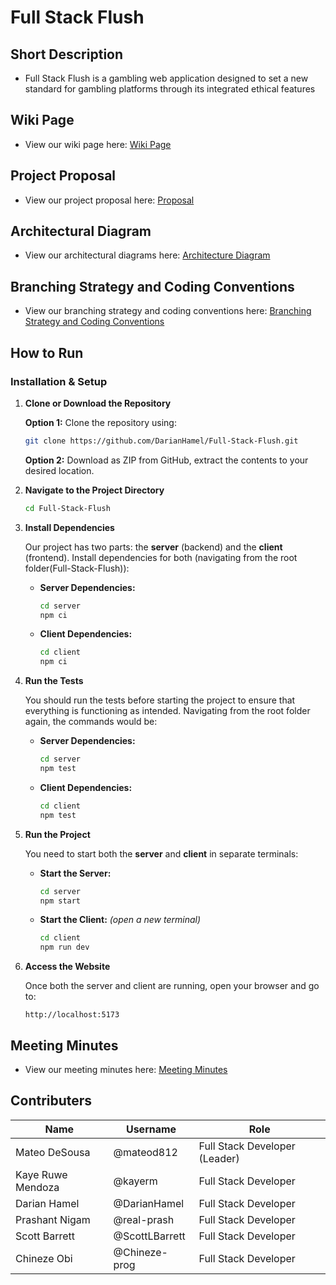# Full Stack Flush

## Short Description

* Full Stack Flush is a gambling web application designed to set a new standard for gambling platforms through its integrated ethical features

## Wiki Page

* View our wiki page here: [Wiki Page](https://github.com/DarianHamel/Full-Stack-Flush/wiki)

## Project Proposal

* View our project proposal here: [Proposal](https://github.com/DarianHamel/Full-Stack-Flush/blob/main/Documents/proposal.md)

## Architectural Diagram

* View our architectural diagrams here: [Architecture Diagram](https://github.com/DarianHamel/Full-Stack-Flush/blob/main/Documents/architecture.md)

## Branching Strategy and Coding Conventions

* View our branching strategy and coding conventions here: [Branching Strategy and Coding Conventions](https://github.com/DarianHamel/Full-Stack-Flush/blob/main/Documents/conventions.md)


## How to Run

### Installation & Setup

1. **Clone or Download the Repository**  

   **Option 1:** Clone the repository using:
    ```bash
    git clone https://github.com/DarianHamel/Full-Stack-Flush.git
    ```
   **Option 2:** Download as ZIP from GitHub, extract the contents to your desired location.

2. **Navigate to the Project Directory**  

    ```bash
    cd Full-Stack-Flush
    ```

3. **Install Dependencies**  

   Our project has two parts: the **server** (backend) and the **client** (frontend). Install dependencies for both (navigating from the root folder(Full-Stack-Flush)):

   * **Server Dependencies:**
      ```bash
      cd server
      npm ci
      ```
   * **Client Dependencies:**
      ```bash
      cd client
      npm ci
      ```

4. **Run the Tests**

    You should run the tests before starting the project to ensure that everything is functioning as intended. Navigating from the root folder again, the commands would be:
    * **Server Dependencies:**
      ```bash
      cd server
      npm test
      ```

    * **Client Dependencies:**
      ```bash
      cd client
      npm test
      ```


5. **Run the Project**  

   You need to start both the **server** and **client** in separate terminals:

   * **Start the Server:**
      ```bash
      cd server
      npm start
      ```
   * **Start the Client:** *(open a new terminal)*
      ```bash
      cd client
      npm run dev
      ```

5. **Access the Website**  

   Once both the server and client are running, open your browser and go to:
   ```
   http://localhost:5173
   ```

## Meeting Minutes 

* View our meeting minutes here: [Meeting Minutes](https://github.com/DarianHamel/Full-Stack-Flush/tree/main/Documents/Meeting%20Minutes)

## Contributers 

| Name | Username | Role |
|---|---|---|
| Mateo DeSousa | @mateod812 | Full Stack Developer (Leader) |
| Kaye Ruwe Mendoza | @kayerm | Full Stack Developer |
| Darian Hamel | @DarianHamel | Full Stack Developer |
| Prashant Nigam | @real-prash | Full Stack Developer |
| Scott Barrett | @ScottLBarrett | Full Stack Developer |
| Chineze Obi | @Chineze-prog | Full Stack Developer |
